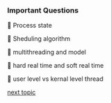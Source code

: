 ### Important Questions

🔰 Process state

🔰 Sheduling algorithm 

🔰 multithreading and model

🔰 hard real time and soft real time

🔰 user level vs kernal level thread


[next topic](https://github.com/prashantjagtap2909/OS/tree/main/Topics/Synchronization%20and%20Concurrency%20control)
